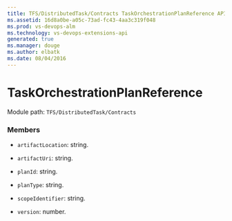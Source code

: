```yaml
---
title: TFS/DistributedTask/Contracts TaskOrchestrationPlanReference API | Extensions for Visual Studio Team Services
ms.assetid: 16d8a0be-a05c-73ad-fc43-4aa3c319f048
ms.prod: vs-devops-alm
ms.technology: vs-devops-extensions-api
generated: true
ms.manager: douge
ms.author: elbatk
ms.date: 08/04/2016
---
```


# TaskOrchestrationPlanReference

Module path: `TFS/DistributedTask/Contracts`


### Members

* `artifactLocation`: string. 

* `artifactUri`: string. 

* `planId`: string. 

* `planType`: string. 

* `scopeIdentifier`: string. 

* `version`: number. 


